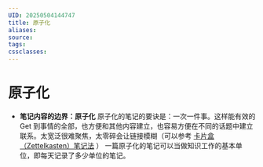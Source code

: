 ```yaml
---
UID: 20250504144747
title: 原子化
aliases: 
source: 
tags: 
cssclasses:
---
```

# 原子化
- **笔记内容的边界：原子化**
	原子化的笔记的要诀是：一次一件事。这样能有效的 Get 到事情的全部，也方便和其他内容建立，也容易方便在不同的话题中建立联系。太宽泛很难聚焦，太零碎会让链接模糊（可以参考 [卡片盒（Zettelkasten）笔记法](https://pmthinking.notion.site/Zettelkasten-25627d7ce99344c487f4e42d861f9e0a?pvs=21) ）
	一篇原子化的笔记可以当做知识工作的基本单位，即每天记录了多少单位的笔记。